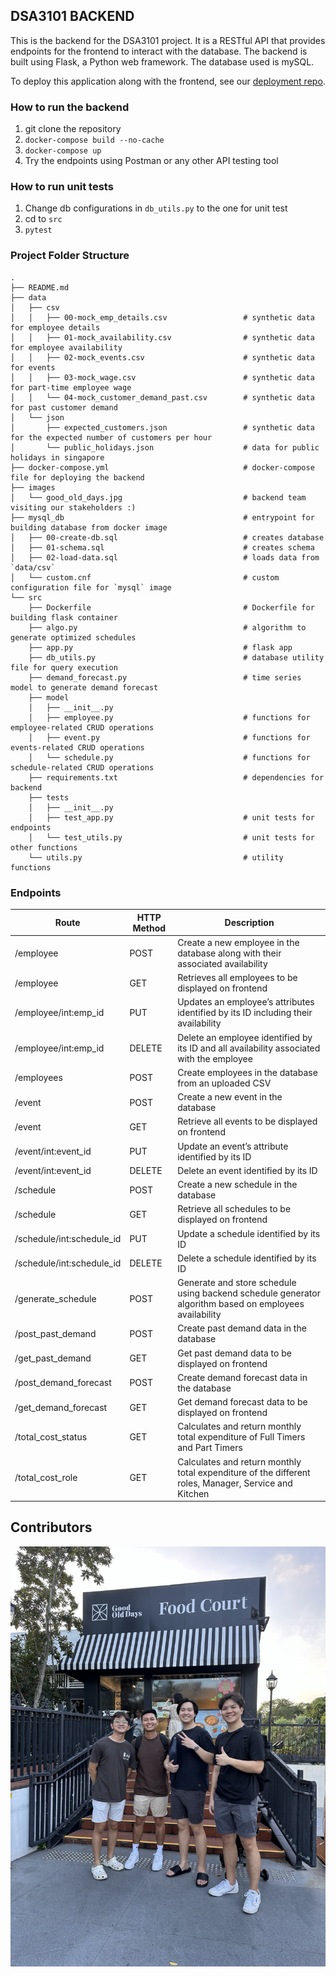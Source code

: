 ## DSA3101 BACKEND
This is the backend for the DSA3101 project. It is a RESTful API that provides endpoints for the frontend to interact with the database. The backend is built using Flask, a Python web framework. The database used is mySQL.

To deploy this application along with the frontend, see our [deployment repo](https://github.com/kevin-pek/dsa3101-deployment).

### How to run the backend
1. git clone the repository
2. `docker-compose build --no-cache`
3. `docker-compose up`
4. Try the endpoints using Postman or any other API testing tool

### How to run unit tests
1. Change db configurations in `db_utils.py` to the one for unit test
2. cd to `src`
3. `pytest`


### Project Folder Structure
```plaintext
.
├── README.md
├── data
│   ├── csv
│   │   ├── 00-mock_emp_details.csv                 # synthetic data for employee details
│   │   ├── 01-mock_availability.csv                # synthetic data for employee availability
│   │   ├── 02-mock_events.csv                      # synthetic data for events 
│   │   ├── 03-mock_wage.csv                        # synthetic data for part-time employee wage
│   │   └── 04-mock_customer_demand_past.csv        # synthetic data for past customer demand 
│   └── json
│       ├── expected_customers.json                 # synthetic data for the expected number of customers per hour
│       └── public_holidays.json                    # data for public holidays in singapore
├── docker-compose.yml                              # docker-compose file for deploying the backend
├── images
│   └── good_old_days.jpg                           # backend team visiting our stakeholders :) 
├── mysql_db                                        # entrypoint for building database from docker image
│   ├── 00-create-db.sql                            # creates database
│   ├── 01-schema.sql                               # creates schema
│   ├── 02-load-data.sql                            # loads data from `data/csv`
│   └── custom.cnf                                  # custom configuration file for `mysql` image
└── src
    ├── Dockerfile                                  # Dockerfile for building flask container
    ├── algo.py                                     # algorithm to generate optimized schedules
    ├── app.py                                      # flask app
    ├── db_utils.py                                 # database utility file for query execution
    ├── demand_forecast.py                          # time series model to generate demand forecast
    ├── model
    │   ├── __init__.py
    │   ├── employee.py                             # functions for employee-related CRUD operations
    │   ├── event.py                                # functions for events-related CRUD operations
    │   └── schedule.py                             # functions for schedule-related CRUD operations
    ├── requirements.txt                            # dependencies for backend
    ├── tests
    │   ├── __init__.py
    │   ├── test_app.py                             # unit tests for endpoints
    │   └── test_utils.py                           # unit tests for other functions
    └── utils.py                                    # utility functions 
```


### Endpoints
| Route              | HTTP Method | Description                                                                                               |
|--------------------|-------------|-----------------------------------------------------------------------------------------------------------|
| /employee          | POST        | Create a new employee in the database along with their associated availability                           |
| /employee          | GET         | Retrieves all employees to be displayed on frontend                                                      |
| /employee/int:emp_id | PUT        | Updates an employee’s attributes identified by its ID including their availability                        |
| /employee/int:emp_id | DELETE     | Delete an employee identified by its ID and all availability associated with the employee                |
| /employees         | POST        | Create employees in the database from an uploaded CSV                                                    |
| /event             | POST        | Create a new event in the database                                                                        |
| /event             | GET         | Retrieve all events to be displayed on frontend                                                          |
| /event/int:event_id | PUT        | Update an event’s attribute identified by its ID                                                          |
| /event/int:event_id | DELETE     | Delete an event identified by its ID                                                                      |
| /schedule          | POST        | Create a new schedule in the database                                                                     |
| /schedule          | GET         | Retrieve all schedules to be displayed on frontend                                                        |
| /schedule/int:schedule_id | PUT   | Update a schedule identified by its ID                                                                     |
| /schedule/int:schedule_id | DELETE| Delete a schedule identified by its  ID                                                                    |
| /generate_schedule | POST        | Generate and store schedule using backend schedule generator algorithm based on employees availability |
| /post_past_demand  | POST        | Create past demand data in the database                                                                   |
| /get_past_demand   | GET         | Get past demand data to be displayed on frontend                                                         |
| /post_demand_forecast | POST     | Create demand forecast data in the database                                                               |
| /get_demand_forecast  | GET      | Get demand forecast data to be displayed on frontend                                                      |
| /total_cost_status | GET         | Calculates and return monthly total expenditure of Full Timers and Part Timers                             |
| /total_cost_role   | GET         | Calculates and return monthly total expenditure of the different roles, Manager, Service and Kitchen     |


## Contributors
![BACKEND TEAM](images/good_old_days.jpg)
